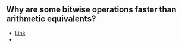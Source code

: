 ## Why are some bitwise operations faster than arithmetic equivalents?
- [Link](https://csprimer.com/watch/bitwise-efficiency/)
- 
